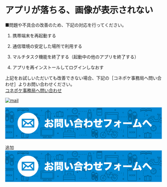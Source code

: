 # アプリが落ちる、画像が表示されない

■問題や不具合の改善のため、下記の対応を行ってください。

1. 携帯端末を再起動する

1. 通信環境の安定した場所で利用する

1. マルチタスク機能を終了する（起動中の他のアプリを終了する）

1. アプリを再インストールしてログインしなおす

上記をお試しいただいても改善できない場合、下記の［コネポケ事務局へ問い合わせ］よりお問い合わせください。  
[コネポケ事務局へ問い合わせ](mailto:support@conepoke.com)

[![mail](https://raw.githubusercontent.com/sendroidsFamily/useGuides/master/1.%E3%82%B3%E3%83%8D%E3%83%9D%E3%82%B1%E5%85%AC%E5%BC%8F%E3%82%AC%E3%82%A4%E3%83%89/%E5%88%9D%E3%82%81%E3%81%A6%E3%81%AE%E6%96%B9%E3%81%B8/images/mail.jpg)](mailto:support@conepoke.com)

[![mail](https://github.com/sendroidsFamily/useGuides/blob/master/1.%E3%82%B3%E3%83%8D%E3%83%9D%E3%82%B1%E5%85%AC%E5%BC%8F%E3%82%AC%E3%82%A4%E3%83%89/%E5%88%9D%E3%82%81%E3%81%A6%E3%81%AE%E6%96%B9%E3%81%B8/images/mail1.jpg)](mailto:support@conepoke.com)

追加
[![mail](https://raw.githubusercontent.com/sendroidsFamily/useGuides/master/1.%E3%82%B3%E3%83%8D%E3%83%9D%E3%82%B1%E5%85%AC%E5%BC%8F%E3%82%AC%E3%82%A4%E3%83%89/%E5%88%9D%E3%82%81%E3%81%A6%E3%81%AE%E6%96%B9%E3%81%B8/images/mail1.jpg)](mailto:support@conepoke.com)
